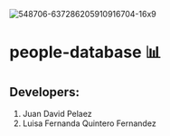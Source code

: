 ![548706-637286205910916704-16x9](https://user-images.githubusercontent.com/45322807/98432709-f69f1e00-208e-11eb-96e8-0a49ecce9b71.jpg)

# people-database :bar_chart:
## Developers:
1. Juan David Pelaez
2. Luisa Fernanda Quintero Fernandez
